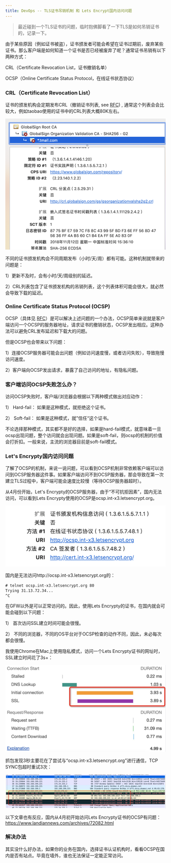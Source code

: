 ```yaml
---
title: DevOps -- TLS证书吊销机制 和 Lets Encrypt国内访问问题
---
```



> 最近碰到一个TLS证书的问题，临时抱佛脚看了一下TLS是如何吊销证书的，记录一下。



由于某些原因（例如证书被盗），证书颁发者可能会希望在证书过期前，废弃某些证书。那么客户端是如何知道一个证书是否已经被废弃了呢？通常证书吊销有以下两种方式：

CRL（Certificate Revocation List，证书撤销名单）

OCSP（Online Certificate Status Protocol，在线证书状态协议）



### CRL（Certificate Revocation List）

证书的颁发机构会定期发布CRL（撤销证书列表, see [RFC](https://tools.ietf.org/html/rfc5280)) , 通常这个列表会会比较大，例如taobao使用的证书中的CRL列表大概80K左右。

![image-20200405221211188](https://raw.githubusercontent.com/LipingMao/LipingMao.github.io/master/_posts/picture/image-20200405221211188.png)



不同的证书颁发机构会不同周期发布（小时/天/周）都有可能。这种机制就带来的问题是：

1）更新不及时，会有小时/天/周级别的延迟。

2）CRL列表包含了证书颁发机构的吊销列表，这个列表体积可能会很大，就必然会导致下载的延迟。



### Online Certificate Status Protocol (OCSP)

OCSP（具体见 [RFC](https://tools.ietf.org/html/rfc2560)）是可以解决上述问题的一个办法，OCSP简单来说就是客户端访问一个OCSP的服务器地址，请求证书的撤销状态，OCSP发出相应。这种办法可以避免CRL发布延迟和下载大的问题。

但是OCSP也会带来以下问题：

1）连接OCSP服务器可能会出问题（例如访问速度慢，或者访问失败），导致拖慢访问速度。

2）客户端向OCSP发出请求，暴露了自己访问的地址，有隐私问题。



### 客户端访问OCSP失败怎么办？

访问OCSP失败时，客户端/浏览器会根据以下两种模式做出对应动作：

1） Hard-fail： 如果是这种模式，就拒绝这个证书。

2） Soft-fail：  如果是这种模式，就”信任“这个证书。



不论选择那种模式，其实都不是好的选择，如果是hard-fail模式，就意味着一旦ocsp出现问题，整个访问就会出现问题。如果是soft-fail，则ocsp的机制的价值会打折扣。一般来说，主流的浏览器目前是soft-fail模式。



### Let's Encrypty国内访问问题

了解了OCSP的机制，来说一说问题，可以看到OCSP机制非常依赖客户端可以访问到OCSP服务器这件事。如果客户端访问不到OCSP服务器，那会导致在第一次建立TLS过程中，客户端可能会速度比较慢（等待OCSP服务器超时）。



从4月份开始，Let's Encrypty的OCSP服务器，由于“不可抗拒因素”，国内无法访问，可以看到Lets Encrypty使用的OCSP是ocsp.int-x3.letsencrypt.org。

![image-20200405230527659](https://raw.githubusercontent.com/LipingMao/LipingMao.github.io/master/_posts/picture/image-20200405230527659.png)



国内是无法访问http://ocsp.int-x3.letsencrypt.org的：

```
# telnet ocsp.int-x3.letsencrypt.org 80
Trying 31.13.72.34...
^C
```



在GFW以外是可以正常访问的。因此，使用Lets Encrypty的证书，在国内就会可能会碰到以下问题：

1） 首次访问SSL建立时间可能会很慢。

2） 不同的浏览器，不同的OS平台对于OCSP检查的动作不同，因此，未必每次都会很慢。



我使用Chrome在Mac上使用隐私模式，访问一个Lets Encrypty证书的网址时，SSL建立时间花了3s+：

![image-20200405224810252](https://raw.githubusercontent.com/LipingMao/LipingMao.github.io/master/_posts/picture/image-20200405224810252.png)



抓包发现3秒主要花在了尝试与“ocsp.int-x3.letsencrypt.org”进行通信，TCP SYNC包超时重试3次：

![image-20200405224837238](https://raw.githubusercontent.com/LipingMao/LipingMao.github.io/master/_posts/picture/image-20200405224837238.png)



以下文章也有反应，国内从4月初开始访问Lets Encrypty证书的OCSP有问题：https://www.landiannews.com/archives/72082.html



### 解决办法

其实没什么好办法，如果你的业务在国内，选择证书认证机构时，看看OCSP在国内是否有站点。毕竟在墙外，谁也无法保证一定能正常访问。

